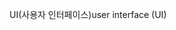 <span data-ttu-id="b9e40-101">UI(사용자 인터페이스)</span><span class="sxs-lookup"><span data-stu-id="b9e40-101">user interface (UI)</span></span>